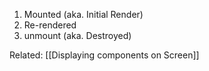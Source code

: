 1. Mounted (aka. Initial Render)
2. Re-rendered
3. unmount (aka. Destroyed)


Related: [[Displaying components on Screen]]
